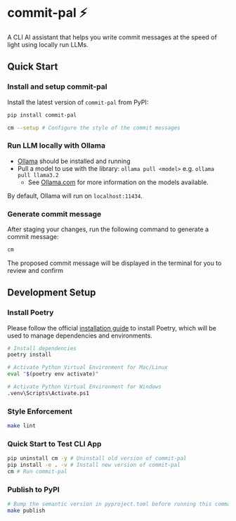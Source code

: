 # commit-pal ⚡️

A CLI AI assistant that helps you write commit messages at the speed of light using locally run LLMs.

## Quick Start

### Install and setup commit-pal

Install the latest version of `commit-pal` from PyPI:

```bash
pip install commit-pal
```

```bash
cm --setup # Configure the style of the commit messages
```

### Run LLM locally with Ollama

- [Ollama](https://ollama.com/download) should be installed and running
- Pull a model to use with the library: `ollama pull <model>` e.g. `ollama pull llama3.2`
  - See [Ollama.com](https://ollama.com/search) for more information on the models available.

By default, Ollama will run on `localhost:11434`.

### Generate commit message

After staging your changes, run the following command to generate a commit message:

```bash
cm
```

The proposed commit message will be displayed in the terminal for you to review and confirm

## Development Setup

### Install Poetry

Please follow the official [installation guide](https://python-poetry.org/docs/#installation) to install Poetry, which will be used to manage dependencies and environments.

```bash
# Install dependencies
poetry install
```

```bash
# Activate Python Virtual Environment for Mac/Linux
eval "$(poetry env activate)"

# Activate Python Virtual Environment for Windows
.venv\Scripts\Activate.ps1
```

### Style Enforcement

```bash
make lint
```

### Quick Start to Test CLI App

```bash
pip uninstall cm -y # Uninstall old version of commit-pal
pip install -e . -v # Install new version of commit-pal
cm # Run commit-pal
```

### Publish to PyPI

```bash
# Bump the semantic version in pyproject.toml before running this command
make publish
```
